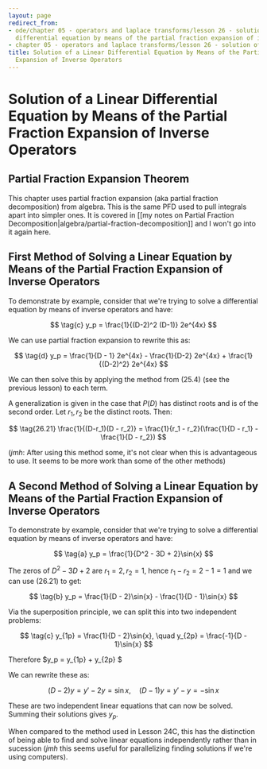 ```yaml
---
layout: page
redirect_from:
- ode/chapter 05 - operators and laplace transforms/lesson 26 - solution of a linear
  differential equation by means of the partial fraction expansion of inverse operators
- chapter 05 - operators and laplace transforms/lesson 26 - solution of a linear differential equation by means of the partial fraction expansion of inverse operators.html
title: Solution of a Linear Differential Equation by Means of the Partial Fraction
  Expansion of Inverse Operators
---
```


# Solution of a Linear Differential Equation by Means of the Partial Fraction Expansion of Inverse Operators

## Partial Fraction Expansion Theorem

This chapter uses partial fraction expansion (aka partial fraction decomposition) from algebra. This is the same PFD used to pull integrals apart into simpler ones. It is covered in [[my notes on Partial Fraction Decomposition|algebra/partial-fraction-decomposition]] and I won't go into it again here.

## First Method of Solving a Linear Equation by Means of the Partial Fraction Expansion of Inverse Operators

To demonstrate by example, consider that we're trying to solve a differential equation by means of inverse operators and have:

$$ \tag{c} y_p = \frac{1}{(D-2)^2 (D-1)} 2e^{4x} $$

We can use partial fraction expansion to rewrite this as:

$$ \tag{d} y_p = \frac{1}{D - 1} 2e^{4x} - \frac{1}{D-2} 2e^{4x} + \frac{1}{(D-2)^2} 2e^{4x} $$

We can then solve this by applying the method from $(25.4)$ (see the previous lesson) to each term.

A generalization is given in the case that $P(D)$ has distinct roots and is of the second order. Let $r_1, r_2$ be the distinct roots. Then:

$$ \tag{26.21} \frac{1}{(D-r_1)(D - r_2)} = \frac{1}{r_1 - r_2}(\frac{1}{D - r_1} - \frac{1}{D - r_2}) $$

(*jmh*: After using this method some, it's not clear when this is advantageous to use. It seems to be more work than some of the other methods)

## A Second Method of Solving a Linear Equation by Means of the Partial Fraction Expansion of Inverse Operators

To demonstrate by example, consider that we're trying to solve a differential equation by means of inverse operators and have:

$$ \tag{a} y_p = \frac{1}{D^2 - 3D + 2}\sin{x} $$

The zeros of $D^2 - 3D + 2$ are $r_1 = 2, r_2 = 1$, hence $r_1 - r_2 = 2 - 1 = 1$ and we can use $(26.21)$ to get:

$$ \tag{b} y_p = \frac{1}{D - 2}\sin{x} - \frac{1}{D - 1}\sin{x} $$

Via the superposition principle, we can split this into two independent problems:

$$ \tag{c} y_{1p} = \frac{1}{D - 2}\sin{x}, \quad y_{2p} =  \frac{-1}{D - 1}\sin{x} $$

Therefore $y_p = y_{1p} + y_{2p} $

We can rewrite these as:

$$ \tag{d} (D - 2)y = y' -2y = \sin{x}, \quad (D - 1)y = y' - y = -\sin{x}  $$

These are two independent linear equations that can now be solved. Summing their solutions gives $y_p$.

When compared to the method used in Lesson 24C, this has the distinction of being able to find and solve linear equations independently rather than in sucession (*jmh* this seems useful for parallelizing finding solutions if we're using computers). 
